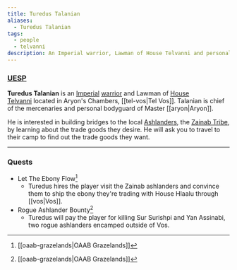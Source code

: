 ```yaml
---
title: Turedus Talanian
aliases:
  - Turedus Talanian
tags:
  - people
  - telvanni
description: An Imperial warrior, Lawman of House Telvanni and personal bodyguard of Master Aryon.
---
```

### [UESP](https://en.uesp.net/wiki/Morrowind:Turedus_Talanian)
**Turedus Talanian** is an [Imperial](https://en.uesp.net/wiki/Morrowind:Imperial "Morrowind:Imperial") [warrior](https://en.uesp.net/wiki/Morrowind:Warrior "Morrowind:Warrior") and Lawman of [House Telvanni](https://en.uesp.net/wiki/Morrowind:House_Telvanni "Morrowind:House Telvanni") located in Aryon's Chambers, [[tel-vos|Tel Vos]]. Talanian is chief of the mercenaries and personal bodyguard of Master [[aryon|Aryon]].

He is interested in building bridges to the local [Ashlanders](https://en.uesp.net/wiki/Morrowind:Ashlanders "Morrowind:Ashlanders"), the [Zainab Tribe](https://en.uesp.net/wiki/Morrowind:Zainab_Tribe "Morrowind:Zainab Tribe"), by learning about the trade goods they desire. He will ask you to travel to their camp to find out the trade goods they want.

***
### Quests
* Let The Ebony Flow[^1]
	* Turedus hires the player visit the Zainab ashlanders and convince them to ship the ebony they're trading with House Hlaalu through [[vos|Vos]].
* Rogue Ashlander Bounty[^1]
	* Turedus will pay the player for killing Sur Surishpi and Yan Assinabi, two rogue ashlanders encamped outside of Vos.

[^1]: [[oaab-grazelands|OAAB Grazelands]]